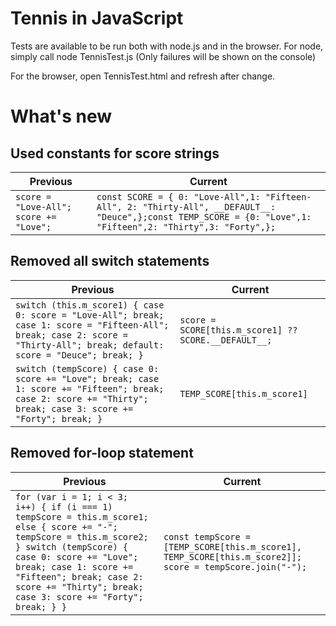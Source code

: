 # Tennis in JavaScript

Tests are available to be run both with node.js and in the browser.
For node, simply call
node TennisTest.js
(Only failures will be shown on the console)

For the browser, open TennisTest.html and refresh after change.

# What's new

## Used constants for score strings

| Previous                                 | Current                                                                                                                                                        |
| ---------------------------------------- | -------------------------------------------------------------------------------------------------------------------------------------------------------------- |
| `score = "Love-All";` `score += "Love";` | `const SCORE = { 0: "Love-All",1: "Fifteen-All", 2: "Thirty-All", __DEFAULT__: "Deuce",};const TEMP_SCORE = {0: "Love",1: "Fifteen",2: "Thirty",3: "Forty",};` |

## Removed all switch statements

| Previous                                                                                                                                                                    | Current                                              |
| --------------------------------------------------------------------------------------------------------------------------------------------------------------------------- | ---------------------------------------------------- |
| `switch (this.m_score1) { case 0: score = "Love-All"; break; case 1: score = "Fifteen-All"; break; case 2: score = "Thirty-All"; break; default: score = "Deuce"; break; }` | `score = SCORE[this.m_score1] ?? SCORE.__DEFAULT__;` |
| `switch (tempScore) { case 0: score += "Love"; break; case 1: score += "Fifteen"; break; case 2: score += "Thirty"; break; case 3: score += "Forty"; break; }`              | `TEMP_SCORE[this.m_score1]`                          |

## Removed for-loop statement

| Previous                                                                                                                                                                                                                                                                                  | Current                                                                                                  |
| ----------------------------------------------------------------------------------------------------------------------------------------------------------------------------------------------------------------------------------------------------------------------------------------- | -------------------------------------------------------------------------------------------------------- |
| `for (var i = 1; i < 3; i++) { if (i === 1) tempScore = this.m_score1; else { score += "-"; tempScore = this.m_score2; } switch (tempScore) { case 0: score += "Love"; break; case 1: score += "Fifteen"; break; case 2: score += "Thirty"; break; case 3: score += "Forty"; break; } } ` | `const tempScore = [TEMP_SCORE[this.m_score1], TEMP_SCORE[this.m_score2]]; score = tempScore.join("-");` |
